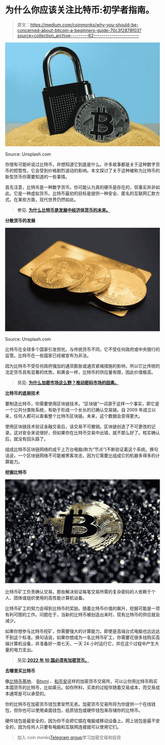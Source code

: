 # 为什么你应该关注比特币:初学者指南。

> 原文：<https://medium.com/coinmonks/why-you-should-be-concerned-about-bitcoin-a-beginners-guide-70c3f2878f03?source=collection_archive---------62----------------------->

![](img/9eb23dbc44c6c6e9c9e67d41aae6fe9d.png)

Source: Unsplash.com

你很有可能听说过比特币，并想知道它到底是什么。许多故事都是关于这种数字货币的短暂性，它会受到价格剧烈波动的影响。本文探讨了关于这种被称为比特币的新型货币你需要知道的一些事情。

首先注意，比特币是一种数字货币。你可能认为真的硬币是存在的，但事实并非如此。它是一种虚拟货币。比特币最初的目标是提供一种安全、匿名的互联网汇款方式。在某些方面，现代世界仍然如此。

> **参见:** [**为什么比特币是发展中经济体货币的未来。**](/@ilekeairende/why-bitcoin-is-the-future-of-money-in-developing-economies-72d953d79e60)

**分散货币的发展**

![](img/c0da149b1cf9f2802bf51fcf079a4f32.png)

Source: Unsplash.com

比特币在全球多个国家引发担忧。与传统货币不同，它不受任何政府或中央银行的监管。比特币在一些国家已经被宣布为非法。

因为比特币不受任何政府强加的通货膨胀或通货紧缩措施的影响，所以它比传统的法定货币具有显著的优势。和黄金一样，比特币的供应量有限，因此价值极高。

> **另见:** [**为什么加密市场这么野？推动密码市场的因素。**](/geekculture/why-is-the-crypto-market-so-wild-factors-that-move-the-crypto-market-10f9267e3d1c)

**比特币的底层技术**

要制造比特币，你需要使用区块链技术。“区块链”一词源于这样一个事实，即它是一个公共分类账系统，有助于形成一个长长的已确认交易链。自 2009 年成立以来，任何人都可以查看整个比特币区块链。未来，这个数据会变得更大。

使用区块链技术验证金融交易后，该交易不可撤销。区块链创造了不可更改的记录。这对安全来说很好，但如果你在比特币交易中出错，就不那么好了。核实确认后，就没有回头路了。

组成比特币区块链网络的成千上万台电脑(称为“节点”)不断验证着这个系统。换句话说，一个区块链网络不可能被黑客攻击，因为它需要比组成它的机器多得多的计算能力。

**挖掘比特币**

![](img/69a50cded34a0c958a68491312ec481d.png)

比特币矿工负责确认交易。那些解决验证每笔交易所需的复杂密码的人依赖于个人、团体或组织使用的高性能计算机设备。

比特币矿工的努力会得到比特币的奖励。随着比特币价值的飙升，挖掘可能是一项有利可图的工作。问题在于，当新的比特币被创造出来时，现有比特币的供应就会减少。

如果你想参与比特币挖矿，你需要强大的计算能力。即使是高端台式电脑也远远达不到这个标准。换句话说，如果你想成为一名比特币矿工，你需要花很多钱购买高端计算机设备，并准备好一周七天、一天 24 小时运行它，并在这个过程中产生大量的电力支出。

> **另见:**[**2022 年 10 国必须有加密货币。**](/coinmonks/10-must-have-cryptocurrencies-in-2022-cc5c6cd9feeb)

**去哪里买比特币**

像[比特币基地](https://www.bing.com/search?q=coinbase+login&cvid=ff272934c1b94b1d8b35992f2ad81683&aqs=edge.1.69i59j0l8.4789j0j1&pglt=41&FORM=ANNTA1&PC=U531)、 [Bitxmi](https://www.bitxmi.com/en_US/register) 、[和币安](https://www.binance.com/en)这样的加密货币交易所，可以让你用比特币购买本国货币的比特币，比如美元。如你所料，买卖的过程伴随着交易成本，而交易成本通常是可以承受的。

你的比特币在加密货币钱包里安然无恙。加密货币交易所将为你提供一个在线钱包，但你也可以使用桌面钱包，纸质钱包或硬件钱包来存储你的比特币。

硬件钱包是最安全的，因为你不会把它插在电脑或移动设备上。网上钱包是最不安全的，因为任何人只要有电脑和互联网连接就可以使用它们。

> 加入 coin monks[Telegram group](https://t.me/joinchat/Trz8jaxd6xEsBI4p)学习加密交易和投资